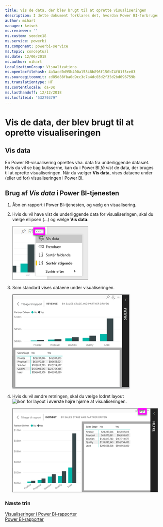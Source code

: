 ```yaml
---
title: Vis de data, der blev brugt til at oprette visualiseringen
description: I dette dokument forklares det, hvordan Power BI-forbrugere kan "få vist" de data, der bruges til at oprette en visualisering.
author: mihart
manager: kvivek
ms.reviewer: ''
ms.custom: seodec18
ms.service: powerbi
ms.component: powerbi-service
ms.topic: conceptual
ms.date: 12/06/2018
ms.author: mihart
LocalizationGroup: Visualizations
ms.openlocfilehash: 4a3acd0d95b400a15348b896f150b74f01f5ce03
ms.sourcegitcommit: cd85d88fba0d9cc3c7a4dc03d2f35d2bd096759b
ms.translationtype: HT
ms.contentlocale: da-DK
ms.lasthandoff: 12/12/2018
ms.locfileid: "53279379"
---
```

# <a name="show-the-data-that-was-used-to-create-the-visualization"></a>Vis de data, der blev brugt til at oprette visualiseringen
## <a name="show-data"></a>Vis data
En Power BI-visualisering oprettes vha. data fra underliggende datasæt. Hvis du vil se bag kulisserne, kan du i Power BI *få vist* de data, der bruges til at oprette visualiseringen. Når du vælger **Vis data**, vises dataene under (eller ud for) visualiseringen i Power BI.


## <a name="using-show-data-in-power-bi-service"></a>Brug af *Vis data* i Power BI-tjenesten
1. Åbn en rapport i Power BI-tjenesten, og vælg en visualisering.  
2. Hvis du vil have vist de underliggende data for visualiseringen, skal du vælge ellipsen (...) og vælge **Vis data**.
   
   ![vælg Vis data](./media/end-user-show-data/power-bi-show-data2.png)
3. Som standard vises dataene under visualiseringen.
   
   ![visning af visualisering og lodrette data](./media/end-user-show-data/power-bi-explore-show-data-new.png)

4. Hvis du vil ændre retningen, skal du vælge lodret layout ![ikon for layout](media/end-user-show-data/power-bi-vertical-icon-new.png) i øverste højre hjørne af visualiseringen.
   
   ![visning af visualisering og vandrette data](./media/end-user-show-data/power-bi-explore-show-data2-new.png)

### <a name="next-steps"></a>Næste trin
[Visualiseringer i Power BI-rapporter](../visuals/power-bi-report-visualizations.md)    
[Power BI-rapporter](end-user-reports.md)    
